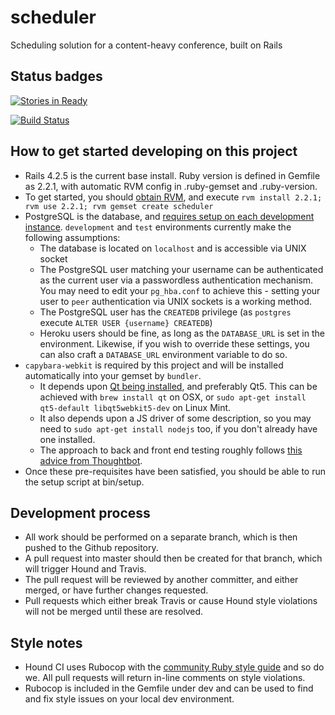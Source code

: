 # scheduler
Scheduling solution for a content-heavy conference, built on Rails

## Status badges

[![Stories in Ready](https://badge.waffle.io/nineworldsgeekfest/scheduler.png?label=ready&title=Ready)](http://waffle.io/nineworldsgeekfest/scheduler)

[![Build Status](https://travis-ci.org/nineworldsgeekfest/scheduler.svg?branch=master)](https://travis-ci.org/nineworldsgeekfest/scheduler)

## How to get started developing on this project

* Rails 4.2.5 is the current base install. Ruby version is defined in Gemfile as 2.2.1, with automatic RVM config in .ruby-gemset and .ruby-version.
* To get started, you should [obtain RVM](https://rvm.io/), and execute `rvm install 2.2.1; rvm use 2.2.1; rvm gemset create scheduler`
* PostgreSQL is the database, and [requires setup on each development instance](https://www.digitalocean.com/community/tutorials/how-to-use-postgresql-with-your-ruby-on-rails-application-on-ubuntu-14-04). `development` and `test` environments currently make the following assumptions:
  * The database is located on `localhost` and is accessible via UNIX socket
  * The PostgreSQL user matching your username can be authenticated as the current user via a passwordless authentication mechanism. You may need to edit your `pg_hba.conf` to achieve this - setting your user to `peer` authentication via UNIX sockets is a working method.
  * The PostgreSQL user has the `CREATEDB` privilege (as `postgres` execute `ALTER USER {username} CREATEDB`)
  * Heroku users should be fine, as long as the `DATABASE_URL` is set in the environment. Likewise, if you wish to override these settings, you can also craft a `DATABASE_URL` environment variable to do so.
* `capybara-webkit` is required by this project and will be installed automatically into your gemset by `bundler`.
  * It depends upon [Qt being installed](https://github.com/thoughtbot/capybara-webkit), and preferably Qt5. This can be achieved with `brew install qt` on OSX, or `sudo apt-get install qt5-default libqt5webkit5-dev` on Linux Mint. 
  * It also depends upon a JS driver of some description, so you may need to `sudo apt-get install nodejs` too, if you don't already have one installed.
  * The approach to back and front end testing roughly follows [this advice from Thoughtbot](https://robots.thoughtbot.com/how-we-test-rails-applications).
* Once these pre-requisites have been satisfied, you should be able to run the setup script at bin/setup.

## Development process

* All work should be performed on a separate branch, which is then pushed to the Github repository.
* A pull request into master should then be created for that branch, which will trigger Hound and Travis.
* The pull request will be reviewed by another committer, and either merged, or have further changes requested.
* Pull requests which either break Travis or cause Hound style violations will not be merged until these are resolved.

## Style notes

* Hound CI uses Rubocop with the [community Ruby style guide](https://github.com/bbatsov/ruby-style-guide) and so do we. All pull requests will return in-line comments on style violations. 
* Rubocop is included in the Gemfile under dev and can be used to find and fix style issues on your local dev environment.
